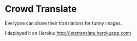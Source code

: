 # Crowd Translate

Everyone can share their translations for funny images.

I deployed it on Heroku: http://letstranslate.herokuapp.com/

